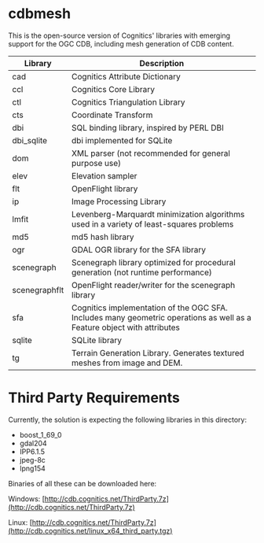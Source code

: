 # cdbmesh

This is the open-source version of Cognitics' libraries with emerging support for the OGC CDB, including mesh generation of CDB content. 

|Library|Description                              |
|-------|-----------------------------------------|
|cad|Cognitics Attribute Dictionary|
|ccl|Cognitics Core Library|
|ctl|Cognitics Triangulation Library|
|cts|Coordinate Transform|
|dbi|SQL binding library, inspired by PERL DBI|
|dbi_sqlite|dbi implemented for SQLite|
|dom|XML parser (not recommended for general purpose use)|
|elev|Elevation sampler|
|flt|OpenFlight library|
|ip|Image Processing Library|
|lmfit|Levenberg-Marquardt minimization algorithms used in a variety of least-squares problems|
|md5|md5 hash library|
|ogr|GDAL OGR library for the SFA library|
|scenegraph|Scenegraph library optimized for procedural generation (not runtime performance)|
|scenegraphflt|OpenFlight reader/writer for the scenegraph library|
|sfa|Cognitics implementation of the OGC SFA. Includes many geometric operations as well as a Feature object with attributes|
|sqlite|SQLite library|
|tg|Terrain Generation Library. Generates textured meshes from image and DEM.|


# Third Party Requirements

Currently, the solution is expecting the following libraries in this directory:

- boost_1_69_0
- gdal204
- IPP6.1.5
- jpeg-8c
- lpng154

Binaries of all these can be downloaded here:

Windows: [http://cdb.cognitics.net/ThirdParty.7z](http://cdb.cognitics.net/ThirdParty.7z)

Linux: [http://cdb.cognitics.net/ThirdParty.7z](http://cdb.cognitics.net/linux_x64_third_party.tgz)
